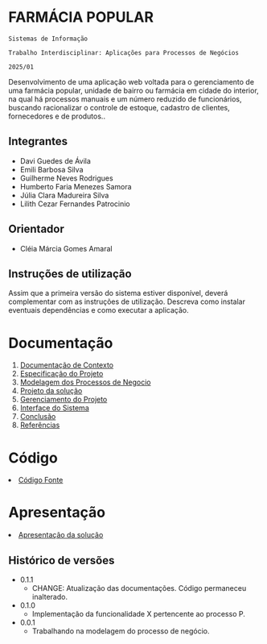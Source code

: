 # FARMÁCIA POPULAR

`Sistemas de Informação`

`Trabalho Interdisciplinar: Aplicações para Processos de Negócios`

`2025/01`

Desenvolvimento de uma aplicação web voltada para o gerenciamento de uma farmácia popular, unidade de bairro ou farmácia em cidade do interior, na qual há processos manuais e um número reduzido de funcionários, buscando racionalizar o controle de estoque, cadastro de clientes, fornecedores e de produtos..

## Integrantes

* Davi Guedes de Ávila
* Emili Barbosa Silva
* Guilherme Neves Rodrigues
* Humberto Faria Menezes Samora
* Júlia Clara Madureira Silva
* Lilith Cezar Fernandes Patrocinio

## Orientador

* Cléia Márcia Gomes Amaral

## Instruções de utilização

Assim que a primeira versão do sistema estiver disponível, deverá complementar com as instruções de utilização. Descreva como instalar eventuais dependências e como executar a aplicação.

# Documentação

<ol>
<li><a href="docs/1-Contexto.md"> Documentação de Contexto</a></li>
<li><a href="docs/2-Especificação.md"> Especificação do Projeto</a></li>
<li><a href="docs/3-Modelagem-Processos-Negócio.md"> Modelagem dos Processos de Negocio</a></li>
<li><a href="docs/4-Projeto-Solucao.md"> Projeto da solução</a></li>
<li><a href="docs/5-Gerenciamento-Projeto.md"> Gerenciamento do Projeto</a></li>
<li><a href="docs/6-Interface-Sistema.md"> Interface do Sistema</a></li>
<li><a href="docs/7-Conclusão.md"> Conclusão</a></li>
<li><a href="docs/8-Referências.md"> Referências</a></li>
</ol>

# Código

<li><a href="src/README.md"> Código Fonte</a></li>

# Apresentação

<li><a href="presentation/README.md"> Apresentação da solução</a></li>


## Histórico de versões

* 0.1.1
    * CHANGE: Atualização das documentações. Código permaneceu inalterado.
* 0.1.0
    * Implementação da funcionalidade X pertencente ao processo P.
* 0.0.1
    * Trabalhando na modelagem do processo de negócio.

